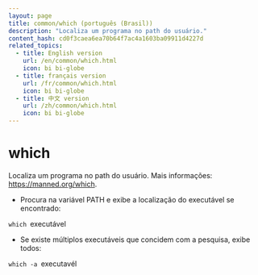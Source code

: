 ```yaml
---
layout: page
title: common/which (português (Brasil))
description: "Localiza um programa no path do usuário."
content_hash: cd0f3caea6ea70b64f7ac4a1603ba09911d4227d
related_topics:
  - title: English version
    url: /en/common/which.html
    icon: bi bi-globe
  - title: français version
    url: /fr/common/which.html
    icon: bi bi-globe
  - title: 中文 version
    url: /zh/common/which.html
    icon: bi bi-globe
---
```

# which

Localiza um programa no path do usuário.
Mais informações: <https://manned.org/which>.

- Procura na variável PATH e exibe a localização do executável se encontrado:

`which `<span class="tldr-var badge badge-pill bg-dark-lm bg-white-dm text-white-lm text-dark-dm font-weight-bold">executável</span>

- Se existe múltiplos executáveis que concidem com a pesquisa, exibe todos:

`which -a `<span class="tldr-var badge badge-pill bg-dark-lm bg-white-dm text-white-lm text-dark-dm font-weight-bold">executavél</span>
